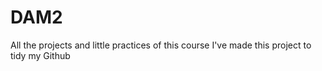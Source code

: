 # DAM2
 All the projects and little practices of this course
I've made this project to tidy my Github
